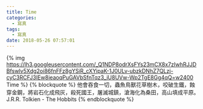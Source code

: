 ```yaml
---
title: Time
categories:
  - 寫真
tags:
  - 寫真
date: 2018-05-26 07:57:01
---
```

{% img https://lh3.googleusercontent.com/_Q1NDP8odrXsFYs23mCX8x7zIwhRJJDBfswlv5Xdg2oi86fnFFz8gYSiR_cXYipaK-1J0ULv-ubzkDNhZ7QLzj-cyC3RCFJ3IEw8ieaoqPuGAVbSfnTqz3_iU8UVw-Wp2TgE8Gg4qQ=w2400 Time %}
{% blockquote %}
他會吞食一切，蟲魚鳥獸花草樹木，咬破生鐵，蝕穿金鋼，將岩石化成飛灰，殺死國王，屠滅城鎮，滄海化為桑田，高山填成平原。
J.R.R. Tolkien - The Hobbits 
{% endblockquote %}
